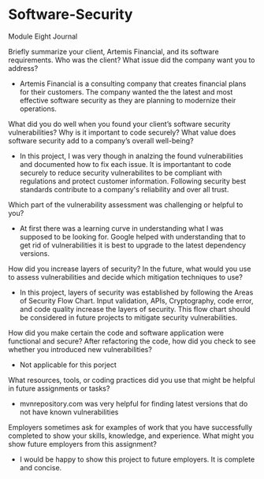 # Software-Security
Module Eight Journal 

Briefly summarize your client, Artemis Financial, and its software requirements. Who was the client? What issue did the company want you to address?
- Artemis Financial is a consulting company that creates financial plans for their customers. The company wanted the the latest and most effective software security as they are planning to modernize their operations.

What did you do well when you found your client’s software security vulnerabilities? Why is it important to code securely? What value does software security add to a company’s overall well-being?
- In this project, I was very though in analzing the found vulnerabilities and documented how to fix each issue. It is importantant to code securely to reduce security vulnerabilites to be compliant with regulations and protect customer information. Following security best standards contribute to a company's reliability and over all trust. 

Which part of the vulnerability assessment was challenging or helpful to you?
- At first there was a learning curve in understanding what I was supposed to be looking for. Google helped with understanding that to get rid of vulnerabilities it is best to upgrade to the latest dependency versions.

How did you increase layers of security? In the future, what would you use to assess vulnerabilities and decide which mitigation techniques to use?
- In this project, layers of security was established by following the Areas of Security Flow Chart. Input validation, APIs, Cryptography, code error, and code quality increase the layers of security. This flow chart should be considered in future projects to mitigate security vulnerabilities. 

How did you make certain the code and software application were functional and secure? After refactoring the code, how did you check to see whether you introduced new vulnerabilities?
- Not applicable for this porject

What resources, tools, or coding practices did you use that might be helpful in future assignments or tasks?
- mvnrepository.com was very helpful for finding latest versions that do not have known vulnerabilities

Employers sometimes ask for examples of work that you have successfully completed to show your skills, knowledge, and experience. What might you show future employers from this assignment?
- I would be happy to show this project to future employers. It is complete and concise. 
